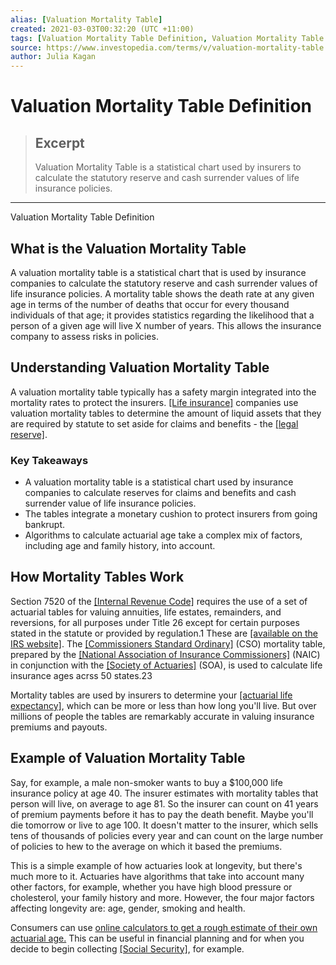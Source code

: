 ```yaml
---
alias: [Valuation Mortality Table]
created: 2021-03-03T00:32:20 (UTC +11:00)
tags: [Valuation Mortality Table Definition, Valuation Mortality Table Definition]
source: https://www.investopedia.com/terms/v/valuation-mortality-table.asp
author: Julia Kagan
---
```


# Valuation Mortality Table Definition

> ## Excerpt
> Valuation Mortality Table is a statistical chart used by insurers to calculate the statutory reserve and cash surrender values of life insurance policies.

---

Valuation Mortality Table Definition
## What is the Valuation Mortality Table

A valuation mortality table is a statistical chart that is used by insurance companies to calculate the statutory reserve and cash surrender values of life insurance policies. A mortality table shows the death rate at any given age in terms of the number of deaths that occur for every thousand individuals of that age; it provides statistics regarding the likelihood that a person of a given age will live X number of years. This allows the insurance company to assess risks in policies.

## Understanding Valuation Mortality Table

A valuation mortality table typically has a safety margin integrated into the mortality rates to protect the insurers. [[Life insurance]](https://www.investopedia.com/terms/l/lifeinsurance.asp) companies use valuation mortality tables to determine the amount of liquid assets that they are required by statute to set aside for claims and benefits - the [[legal reserve]](https://www.investopedia.com/terms/r/requiredreserves.asp).

### Key Takeaways

-   A valuation mortality table is a statistical chart used by insurance companies to calculate reserves for claims and benefits and cash surrender value of life insurance policies.
-   The tables integrate a monetary cushion to protect insurers from going bankrupt.
-   Algorithms to calculate actuarial age take a complex mix of factors, including age and family history, into account.

## How Mortality Tables Work

Section 7520 of the [[Internal Revenue Code]](https://www.investopedia.com/terms/i/internal-revenue-code.asp) requires the use of a set of actuarial tables for valuing annuities, life estates, remainders, and reversions, for all purposes under Title 26 except for certain purposes stated in the statute or provided by regulation.1 These are [[available on the IRS website]](https://www.irs.gov/retirement-plans/actuarial-tables). The [[Commissioners Standard Ordinary]](https://www.investopedia.com/terms/c/commissioners-standard-ordinary-mortality-table-cso.asp) (CSO) mortality table, prepared by the [[National Association of Insurance Commissioners]](https://www.investopedia.com/terms/n/nainsurancec.asp) (NAIC) in conjunction with the [[Society of Actuaries]](https://www.investopedia.com/terms/s/society-actuaries-soa.asp) (SOA), is used to calculate life insurance ages acrss 50 states.23

Mortality tables are used by insurers to determine your [[actuarial life expectancy]](https://www.investopedia.com/terms/a/actuarial-life-table.asp), which can be more or less than how long you'll live. But over millions of people the tables are remarkably accurate in valuing insurance premiums and payouts.

## Example of Valuation Mortality Table

Say, for example, a male non-smoker wants to buy a $100,000 life insurance policy at age 40. The insurer estimates with mortality tables that person will live, on average to age 81. So the insurer can count on 41 years of premium payments before it has to pay the death benefit. Maybe you'll die tomorrow or live to age 100. It doesn't matter to the insurer, which sells tens of thousands of policies every year and can count on the large number of policies to hew to the average on which it based the premiums.

This is a simple example of how actuaries look at longevity, but there's much more to it. Actuaries have algorithms that take into account many other factors, for example, whether you have high blood pressure or cholesterol, your family history and more. However, the four major factors affecting longevity are: age, gender, smoking and health.

Consumers can use [online calculators to get a rough estimate of their own actuarial age.](http://www.longevityillustrator.org/) This can be useful in financial planning and for when you decide to begin collecting [[Social Security]](https://www.investopedia.com/terms/s/social-security-benefits.asp), for example.
